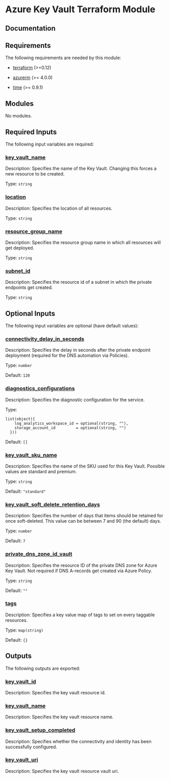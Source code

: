<!-- BEGIN_TF_DOCS -->
# Azure Key Vault Terraform Module

## Documentation
<!-- markdownlint-disable MD033 -->

## Requirements

The following requirements are needed by this module:

- <a name="requirement_terraform"></a> [terraform](#requirement\_terraform) (>=0.12)

- <a name="requirement_azurerm"></a> [azurerm](#requirement\_azurerm) (>= 4.0.0)

- <a name="requirement_time"></a> [time](#requirement\_time) (>= 0.9.1)

## Modules

No modules.

<!-- markdownlint-disable MD013 -->
<!-- markdownlint-disable MD034 -->
## Required Inputs

The following input variables are required:

### <a name="input_key_vault_name"></a> [key\_vault\_name](#input\_key\_vault\_name)

Description: Specifies the name of the Key Vault. Changing this forces a new resource to be created.

Type: `string`

### <a name="input_location"></a> [location](#input\_location)

Description: Specifies the location of all resources.

Type: `string`

### <a name="input_resource_group_name"></a> [resource\_group\_name](#input\_resource\_group\_name)

Description: Specifies the resource group name in which all resources will get deployed.

Type: `string`

### <a name="input_subnet_id"></a> [subnet\_id](#input\_subnet\_id)

Description: Specifies the resource id of a subnet in which the private endpoints get created.

Type: `string`

## Optional Inputs

The following input variables are optional (have default values):

### <a name="input_connectivity_delay_in_seconds"></a> [connectivity\_delay\_in\_seconds](#input\_connectivity\_delay\_in\_seconds)

Description: Specifies the delay in seconds after the private endpoint deployment (required for the DNS automation via Policies).

Type: `number`

Default: `120`

### <a name="input_diagnostics_configurations"></a> [diagnostics\_configurations](#input\_diagnostics\_configurations)

Description: Specifies the diagnostic configuration for the service.

Type:

```hcl
list(object({
    log_analytics_workspace_id = optional(string, ""),
    storage_account_id         = optional(string, "")
  }))
```

Default: `[]`

### <a name="input_key_vault_sku_name"></a> [key\_vault\_sku\_name](#input\_key\_vault\_sku\_name)

Description: Specifies the name of the SKU used for this Key Vault. Possible values are standard and premium.

Type: `string`

Default: `"standard"`

### <a name="input_key_vault_soft_delete_retention_days"></a> [key\_vault\_soft\_delete\_retention\_days](#input\_key\_vault\_soft\_delete\_retention\_days)

Description: Specifies the number of days that items should be retained for once soft-deleted. This value can be between 7 and 90 (the default) days.

Type: `number`

Default: `7`

### <a name="input_private_dns_zone_id_vault"></a> [private\_dns\_zone\_id\_vault](#input\_private\_dns\_zone\_id\_vault)

Description: Specifies the resource ID of the private DNS zone for Azure Key Vault. Not required if DNS A-records get created via Azure Policy.

Type: `string`

Default: `""`

### <a name="input_tags"></a> [tags](#input\_tags)

Description: Specifies a key value map of tags to set on every taggable resources.

Type: `map(string)`

Default: `{}`

## Outputs

The following outputs are exported:

### <a name="output_key_vault_id"></a> [key\_vault\_id](#output\_key\_vault\_id)

Description: Specifies the key vault resource id.

### <a name="output_key_vault_name"></a> [key\_vault\_name](#output\_key\_vault\_name)

Description: Specifies the key vault resource name.

### <a name="output_key_vault_setup_completed"></a> [key\_vault\_setup\_completed](#output\_key\_vault\_setup\_completed)

Description: Specifies whether the connectivity and identity has been successfully configured.

### <a name="output_key_vault_uri"></a> [key\_vault\_uri](#output\_key\_vault\_uri)

Description: Specifies the key vault resource vault uri.

<!-- markdownlint-enable -->

<!-- END_TF_DOCS -->